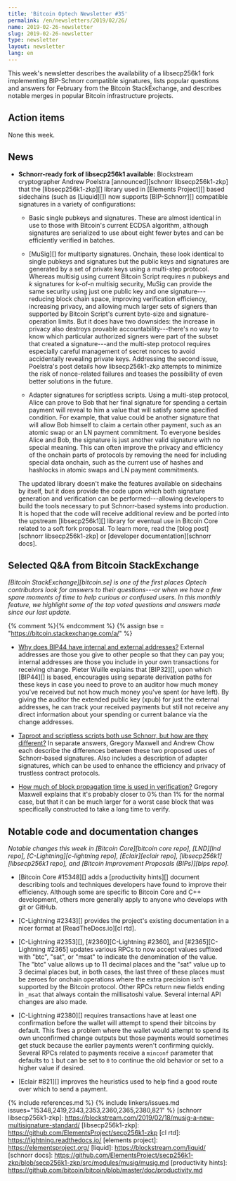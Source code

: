 ```yaml
---
title: 'Bitcoin Optech Newsletter #35'
permalink: /en/newsletters/2019/02/26/
name: 2019-02-26-newsletter
slug: 2019-02-26-newsletter
type: newsletter
layout: newsletter
lang: en
---
```

This week's newsletter describes the availability of a libsecp256k1 fork
implementing BIP-Schnorr compatible signatures, lists popular questions
and answers for February from the Bitcoin StackExchange, and describes
notable merges in popular Bitcoin infrastructure projects.

## Action items

None this week.

## News

- **Schnorr-ready fork of libsecp256k1 available:** Blockstream
  cryptographer Andrew Poelstra [announced][schnorr libsecp256k1-zkp]
  that the [libsecp256k1-zkp][] library used in [Elements Project][]
  based sidechains (such as [Liquid][]) now supports [BIP-Schnorr][]
  compatible signatures in a variety of configurations:

    - Basic single pubkeys and signatures.  These are almost identical
      in use to those with Bitcoin's current ECDSA algorithm, although
      signatures are serialized to use about eight fewer bytes and can
      be efficiently verified in batches.

    - [MuSig][] for multiparty signatures.  Onchain, these look
      identical to single pubkeys and signatures but the public keys and
      signatures are generated by a set of
      private keys using a multi-step protocol.  Whereas
      multisig using current Bitcoin Script requires *n* pubkeys
      and *k* signatures for k-of-n multisig security, MuSig can provide the
      same security using just one public key and one signature---reducing
      block chain space, improving verification efficiency, increasing
      privacy, and allowing much larger sets of signers than supported
      by Bitcoin Script's current byte-size and signature-operation
      limits.  But it does have two downsides: the increase in privacy
      also destroys provable accountability---there's no way to know
      which particular authorized signers were part of the subset that
      created a signature---and the multi-step protocol requires
      especially careful management of secret nonces to avoid accidentally
      revealing private keys.  Addressing the second issue, Poelstra's post details
      how libsecp256k1-zkp attempts to minimize the risk of
      nonce-related failures and teases the possibility of even better
      solutions in the future.

    - Adapter signatures for scriptless scripts.  Using a multi-step
      protocol, Alice can prove to Bob that her final signature for
      spending a certain payment will reveal to him a value that will
      satisfy some specified condition.  For example, that value could
      be another signature that will allow Bob himself to claim a
      certain other payment, such as an atomic swap or an LN payment
      commitment.  To everyone besides Alice and Bob, the signature is
      just another valid signature with no special meaning.  This can
      often improve the privacy and efficiency of the onchain parts of
      protocols by removing the need for including special data onchain,
      such as the current use of hashes and hashlocks in atomic swaps
      and LN payment commitments.

    The updated library doesn't make the features available on
    sidechains by itself, but it does provide the code upon which both
    signature generation and verification can be performed---allowing
    developers to build the tools necessary to put Schnorr-based systems
    into production.  It is hoped that the code will receive additional
    review and be ported into the upstream [libsecp256k1][] library for
    eventual use in Bitcoin Core related to a soft fork proposal.  To
    learn more, read the [blog post][schnorr libsecp256k1-zkp] or
    [developer documentation][schnorr docs].

## Selected Q&A from Bitcoin StackExchange

*[Bitcoin StackExchange][bitcoin.se] is one of the first places Optech
contributors look for answers to their questions---or when we have a
few spare moments of time to help curious or confused users.  In
this monthly feature, we highlight some of the top voted questions and
answers made since our last update.*

{% comment %}<!-- https://bitcoin.stackexchange.com/search?tab=votes&q=created%3a1m..%20is%3aanswer -->{% endcomment %}
{% assign bse = "https://bitcoin.stackexchange.com/a/" %}

- [Why does BIP44 have internal and external addresses?]({{bse}}84594)
  External addresses are those you give to other people so that they can
  pay you; internal addresses are those you include in your own
  transactions for receiving change.  Pieter Wuille explains that
  [BIP32][], upon which [BIP44][] is based, encourages using separate
  derivation paths for these keys in case you need to prove to an
  auditor how much money you've received but not how much money you've
  spent (or have left).  By giving the auditor the extended public key
  (xpub) for just the external addresses, he can track your received
  payments but still not receive any direct information about your
  spending or current balance via the change addresses.

- [Taproot and scriptless scripts both use Schnorr, but how are they
  different?]({{bse}}84086) In separate answers, Gregory Maxwell and
  Andrew Chow each describe the differences between these two proposed
  uses of Schnorr-based signatures.  Also includes a description of
  adapter signatures, which can be used to enhance the efficiency and
  privacy of trustless contract protocols.

- [How much of block propagation time is used in verification?]({{bse}}84045)
  Gregory Maxwell explains that it's probably closer to 0% than 1% for
  the normal case, but that it can be much larger for a worst case block
  that was specifically constructed to take a long time to verify.

## Notable code and documentation changes

*Notable changes this week in [Bitcoin Core][bitcoin core repo],
[LND][lnd repo], [C-Lightning][c-lightning repo], [Eclair][eclair repo],
[libsecp256k1][libsecp256k1 repo], and [Bitcoin Improvement Proposals
(BIPs)][bips repo].*

- [Bitcoin Core #15348][] adds a [productivity hints][] document
  describing tools and techniques developers have found to improve their
  efficiency.  Although some are specific to Bitcoin Core and C++
  development, others more generally apply to anyone who develops with
  git or GitHub.

- [C-Lightning #2343][] provides the project's existing documentation in
  a nicer format at [ReadTheDocs.io][cl rtd].

- [C-Lightning #2353][], [#2360][C-Lightning #2360], and
  [#2365][C-Lightning #2365] updates various RPCs to now accept values
  suffixed with "btc", "sat", or "msat" to indicate the denomination of
  the value.  The "btc" value allows up to 11 decimal places and the
  "sat" value up to 3 decimal places but, in both cases, the last three
  of these places must be zeroes for onchain operations where the extra
  precision isn't supported by the Bitcoin protocol.  Other RPCs return
  new fields ending in `_msat` that always contain the millisatoshi
  value.  Several internal API changes are also made.

- [C-Lightning #2380][] requires transactions have at least one
  confirmation before the wallet will attempt to spend their bitcoins by
  default.  This fixes a problem where the wallet would attempt to spend
  its own unconfirmed change outputs but those payments would sometimes
  get stuck because the earlier payments weren't confirming quickly.
  Several RPCs related to payments receive a `minconf` parameter that
  defaults to `1` but can be set to `0` to continue the old behavior or
  set to a higher value if desired.

- [Eclair #821][] improves the heuristics used to help find
  a good route over which to send a payment.

{% include references.md %}
{% include linkers/issues.md issues="15348,2419,2343,2353,2360,2365,2380,821" %}
[schnorr libsecp256k1-zkp]: https://blockstream.com/2019/02/18/musig-a-new-multisignature-standard/
[libsecp256k1-zkp]: https://github.com/ElementsProject/secp256k1-zkp
[cl rtd]: https://lightning.readthedocs.io/
[elements project]: https://elementsproject.org/
[liquid]: https://blockstream.com/liquid/
[schnorr docs]: https://github.com/ElementsProject/secp256k1-zkp/blob/secp256k1-zkp/src/modules/musig/musig.md
[productivity hints]: https://github.com/bitcoin/bitcoin/blob/master/doc/productivity.md


